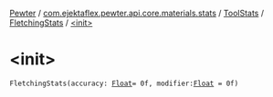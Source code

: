 [Pewter](../../../index.md) / [com.ejektaflex.pewter.api.core.materials.stats](../../index.md) / [ToolStats](../index.md) / [FletchingStats](index.md) / [&lt;init&gt;](./-init-.md)

# &lt;init&gt;

`FletchingStats(accuracy: `[`Float`](https://kotlinlang.org/api/latest/jvm/stdlib/kotlin/-float/index.html)` = 0f, modifier: `[`Float`](https://kotlinlang.org/api/latest/jvm/stdlib/kotlin/-float/index.html)` = 0f)`